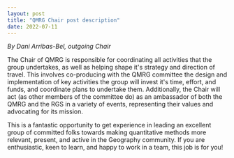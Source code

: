 ```yaml
---
layout: post
title: "QMRG Chair post description"
date: 2022-07-11
---
```


*By Dani Arribas-Bel, outgoing Chair*

The Chair of QMRG is responsible for coordinating all activities that the group undertakes, as well as helping shape it's strategy and direction of travel. This involves co-producing with the QMRG committee the design and implementation of key activities the group will invest it's time, effort, and funds, and coordinate plans to undertake them. Additionally, the Chair will act (as other members of the committee do) as an ambassador of both the QMRG and the RGS in a variety of events, representing their values and advocating for its mission.
 
This is a fantastic opportunity to get experience in leading an excellent group of committed folks towards making quantitative methods more relevant, present, and active in the Geography community. If you are enthusiastic, keen to learn, and happy to work in a team, this job is for you!
